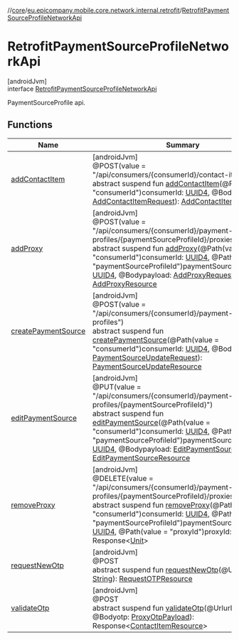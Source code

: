 //[core](../../../index.md)/[eu.epicompany.mobile.core.network.internal.retrofit](../index.md)/[RetrofitPaymentSourceProfileNetworkApi](index.md)

# RetrofitPaymentSourceProfileNetworkApi

[androidJvm]\
interface [RetrofitPaymentSourceProfileNetworkApi](index.md)

PaymentSourceProfile api.

## Functions

| Name | Summary |
|---|---|
| [addContactItem](add-contact-item.md) | [androidJvm]<br>@POST(value = &quot;/api/consumers/{consumerId}/contact-items&quot;)<br>abstract suspend fun [addContactItem](add-contact-item.md)(@Path(value = &quot;consumerId&quot;)consumerId: [UUID4](../../eu.epicompany.mobile.core.datatypes/index.md#545543244%2FClasslikes%2F-1060529556), @Bodypayload: [AddContactItemRequest](../../eu.epicompany.mobile.core.network.model.proxy/-add-contact-item-request/index.md)): [AddContactItemResource](../../eu.epicompany.mobile.core.network.model.proxy/-add-contact-item-resource/index.md) |
| [addProxy](add-proxy.md) | [androidJvm]<br>@POST(value = &quot;/api/consumers/{consumerId}/payment-source-profiles/{paymentSourceProfileId}/proxies&quot;)<br>abstract suspend fun [addProxy](add-proxy.md)(@Path(value = &quot;consumerId&quot;)consumerId: [UUID4](../../eu.epicompany.mobile.core.datatypes/index.md#545543244%2FClasslikes%2F-1060529556), @Path(value = &quot;paymentSourceProfileId&quot;)paymentSourceProfileID: [UUID4](../../eu.epicompany.mobile.core.datatypes/index.md#545543244%2FClasslikes%2F-1060529556), @Bodypayload: [AddProxyRequest](../../eu.epicompany.mobile.core.network.model.proxy/-add-proxy-request/index.md)): [AddProxyResource](../../eu.epicompany.mobile.core.network.model.proxy/-add-proxy-resource/index.md) |
| [createPaymentSource](create-payment-source.md) | [androidJvm]<br>@POST(value = &quot;/api/consumers/{consumerId}/payment-source-profiles&quot;)<br>abstract suspend fun [createPaymentSource](create-payment-source.md)(@Path(value = &quot;consumerId&quot;)consumerId: [UUID4](../../eu.epicompany.mobile.core.datatypes/index.md#545543244%2FClasslikes%2F-1060529556), @Bodypayload: [PaymentSourceUpdateRequest](../../eu.epicompany.mobile.core.network.model.proxy/-payment-source-update-request/index.md)): [PaymentSourceUpdateResource](../../eu.epicompany.mobile.core.network.model.proxy/-payment-source-update-resource/index.md) |
| [editPaymentSource](edit-payment-source.md) | [androidJvm]<br>@PUT(value = &quot;/api/consumers/{consumerId}/payment-source-profiles/{paymentSourceProfileId}&quot;)<br>abstract suspend fun [editPaymentSource](edit-payment-source.md)(@Path(value = &quot;consumerId&quot;)consumerId: [UUID4](../../eu.epicompany.mobile.core.datatypes/index.md#545543244%2FClasslikes%2F-1060529556), @Path(value = &quot;paymentSourceProfileId&quot;)paymentSourceProfileID: [UUID4](../../eu.epicompany.mobile.core.datatypes/index.md#545543244%2FClasslikes%2F-1060529556), @Bodypayload: [EditPaymentSourceRequest](../../eu.epicompany.mobile.core.network.model.proxy/-edit-payment-source-request/index.md)): [EditPaymentSourceResource](../../eu.epicompany.mobile.core.network.model.proxy/-edit-payment-source-resource/index.md) |
| [removeProxy](remove-proxy.md) | [androidJvm]<br>@DELETE(value = &quot;/api/consumers/{consumerId}/payment-source-profiles/{paymentSourceProfileId}/proxies/{proxyId}&quot;)<br>abstract suspend fun [removeProxy](remove-proxy.md)(@Path(value = &quot;consumerId&quot;)consumerId: [UUID4](../../eu.epicompany.mobile.core.datatypes/index.md#545543244%2FClasslikes%2F-1060529556), @Path(value = &quot;paymentSourceProfileId&quot;)paymentSourceProfileID: [UUID4](../../eu.epicompany.mobile.core.datatypes/index.md#545543244%2FClasslikes%2F-1060529556), @Path(value = &quot;proxyId&quot;)proxyId: [UUID4](../../eu.epicompany.mobile.core.datatypes/index.md#545543244%2FClasslikes%2F-1060529556)): Response&lt;[Unit](https://kotlinlang.org/api/latest/jvm/stdlib/kotlin/-unit/index.html)&gt; |
| [requestNewOtp](request-new-otp.md) | [androidJvm]<br>@POST<br>abstract suspend fun [requestNewOtp](request-new-otp.md)(@Urlurl: [String](https://kotlinlang.org/api/latest/jvm/stdlib/kotlin/-string/index.html)): [RequestOTPResource](../../eu.epicompany.mobile.core.network.model.proxy/-request-o-t-p-resource/index.md) |
| [validateOtp](validate-otp.md) | [androidJvm]<br>@POST<br>abstract suspend fun [validateOtp](validate-otp.md)(@Urlurl: [String](https://kotlinlang.org/api/latest/jvm/stdlib/kotlin/-string/index.html), @Bodyotp: [ProxyOtpPayload](../../eu.epicompany.mobile.core.network.model.proxy/-proxy-otp-payload/index.md)): Response&lt;[ContactItemResource](../index.md#-1206844945%2FClasslikes%2F-1060529556)&gt; |
